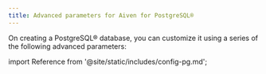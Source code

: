 ```yaml
---
title: Advanced parameters for Aiven for PostgreSQL®
---
```


On creating a PostgreSQL® database, you can customize it using a series
of the following advanced parameters:

import Reference from '@site/static/includes/config-pg.md';

<Reference />
